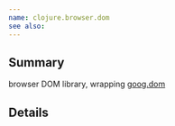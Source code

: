 ```yaml
---
name: clojure.browser.dom
see also:
---
```


## Summary

browser DOM library, wrapping [goog.dom](http://www.closurecheatsheet.com/dom)

## Details
